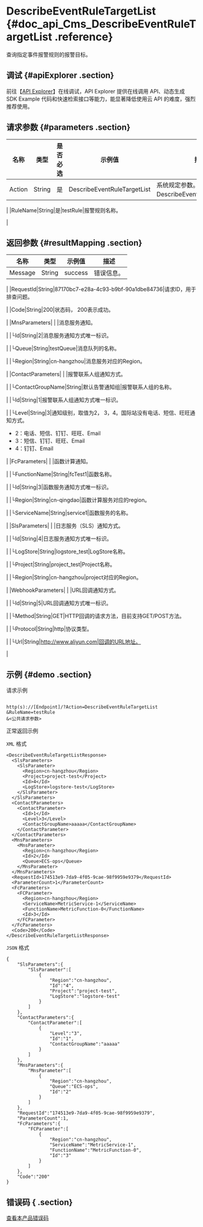 # DescribeEventRuleTargetList {#doc_api_Cms_DescribeEventRuleTargetList .reference}

查询指定事件报警规则的报警目标。

## 调试 {#apiExplorer .section}

前往【[API Explorer](https://api.aliyun.com/#product=Cms&api=DescribeEventRuleTargetList)】在线调试，API Explorer 提供在线调用 API、动态生成 SDK Example 代码和快速检索接口等能力，能显著降低使用云 API 的难度，强烈推荐使用。

## 请求参数 {#parameters .section}

|名称|类型|是否必选|示例值|描述|
|--|--|----|---|--|
|Action|String|是|DescribeEventRuleTargetList|系统规定参数。取值：DescribeEventRuleTargetList。

 |
|RuleName|String|是|testRule|报警规则名称。

 |

## 返回参数 {#resultMapping .section}

|名称|类型|示例值|描述|
|--|--|---|--|
|Message|String|success|错误信息。

 |
|RequestId|String|87170bc7-e28a-4c93-b9bf-90a1dbe84736|请求ID，用于排查问题。

 |
|Code|String|200|状态码， 200表示成功。

 |
|MnsParameters| | |消息服务通知。

 |
|└Id|String|2|消息服务通知方式唯一标识。

 |
|└Queue|String|testQueue|消息队列的名称。

 |
|└Region|String|cn-hangzhou|消息服务对应的Region。

 |
|ContactParameters| | |报警联系人组通知方式。

 |
|└ContactGroupName|String|默认告警通知组|报警联系人组的名称。

 |
|└Id|String|1|报警联系人组通知方式唯一标识。

 |
|└Level|String|3|通知级别，取值为2， 3，4。国际站没有电话、短信、旺旺通知方式。

 -   2：电话、短信、钉钉、旺旺、Email
-   3：短信、钉钉、旺旺、Email
-   4：钉钉、Email

 |
|FcParameters| | |函数计算通知。

 |
|└FunctionName|String|fcTest1|函数名称。

 |
|└Id|String|3|函数服务通知方式唯一标识。

 |
|└Region|String|cn-qingdao|函数计算服务对应的region。

 |
|└ServiceName|String|service1|函数服务的名称。

 |
|SlsParameters| | |日志服务（SLS）通知方式。

 |
|└Id|String|4|日志服务通知方式唯一标识。

 |
|└LogStore|String|logstore\_test|LogStore名称。

 |
|└Project|String|project\_test|Project名称。

 |
|└Region|String|cn-hangzhou|project对应的Region。

 |
|WebhookParameters| | |URL回调通知方式。

 |
|└Id|String|5|URL回调通知方式唯一标识。

 |
|└Method|String|GET|HTTP回调的请求方法，目前支持GET/POST方法。

 |
|└Protocol|String|http|协议类型。

 |
|└Url|String|http://www.aliyun.com|回调的URL地址。

 |

## 示例 {#demo .section}

请求示例

``` {#request_demo}

http(s)://[Endpoint]/?Action=DescribeEventRuleTargetList
&RuleName=testRule
&<公共请求参数>

```

正常返回示例

`XML` 格式

``` {#xml_return_success_demo}
<DescribeEventRuleTargetListResponse>
  <SlsParameters>
    <SlsParameter>
      <Region>cn-hangzhou</Region>
      <Project>project-test</Project>
      <Id>4</Id>
      <LogStore>logstore-test</LogStore>
    </SlsParameter>
  </SlsParameters>
  <ContactParameters>
    <ContactParameter>
      <Id>1</Id>
      <Level>3</Level>
      <ContactGroupName>aaaaa</ContactGroupName>
    </ContactParameter>
  </ContactParameters>
  <MnsParameters>
    <MnsParameter>
      <Region>cn-hangzhou</Region>
      <Id>2</Id>
      <Queue>ECS-ops</Queue>
    </MnsParameter>
  </MnsParameters>
  <RequestId>174513e9-7da9-4f05-9cae-98f9959e9379</RequestId>
  <ParameterCount>1</ParameterCount>
  <FcParameters>
    <FCParameter>
      <Region>cn-hangzhou</Region>
      <ServiceName>MetricService-1</ServiceName>
      <FunctionName>MetricFunction-0</FunctionName>
      <Id>3</Id>
    </FCParameter>
  </FcParameters>
  <Code>200</Code>
</DescribeEventRuleTargetListResponse>

```

`JSON` 格式

``` {#json_return_success_demo}
{
	"SlsParameters":{
		"SlsParameter":[
			{
				"Region":"cn-hangzhou",
				"Id":"4",
				"Project":"project-test",
				"LogStore":"logstore-test"
			}
		]
	},
	"ContactParameters":{
		"ContactParameter":[
			{
				"Level":"3",
				"Id":"1",
				"ContactGroupName":"aaaaa"
			}
		]
	},
	"MnsParameters":{
		"MnsParameter":[
			{
				"Region":"cn-hangzhou",
				"Queue":"ECS-ops",
				"Id":"2"
			}
		]
	},
	"RequestId":"174513e9-7da9-4f05-9cae-98f9959e9379",
	"ParameterCount":1,
	"FcParameters":{
		"FCParameter":[
			{
				"Region":"cn-hangzhou",
				"ServiceName":"MetricService-1",
				"FunctionName":"MetricFunction-0",
				"Id":"3"
			}
		]
	},
	"Code":"200"
}
```

## 错误码 { .section}

[查看本产品错误码](https://error-center.aliyun.com/status/product/Cms)

